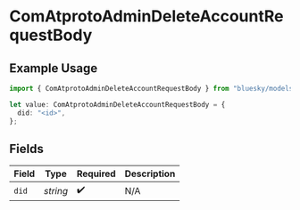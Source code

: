 # ComAtprotoAdminDeleteAccountRequestBody

## Example Usage

```typescript
import { ComAtprotoAdminDeleteAccountRequestBody } from "bluesky/models/operations";

let value: ComAtprotoAdminDeleteAccountRequestBody = {
  did: "<id>",
};
```

## Fields

| Field              | Type               | Required           | Description        |
| ------------------ | ------------------ | ------------------ | ------------------ |
| `did`              | *string*           | :heavy_check_mark: | N/A                |